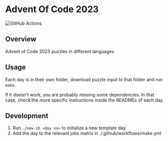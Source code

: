 # Advent Of Code 2023

![GitHub Actions](https://github.com/puttehi/aoc-2023/actions/workflows/make.yml/badge.svg)

## Overview

Advent of Code 2023 puzzles in different languages

## Usage

Each day is in their own folder, download puzzle input to that folder and run `make`.

If it doesn't work, you are probably missing some dependencies.
In that case, check the more specific instructions inside the READMEs of each day.

## Development

1. Run `./new.sh <day no>` to initialize a new template day.
2. Add the day to the relevant jobs matrix in ./.github/workflows/make.yml


